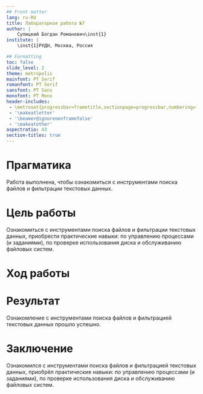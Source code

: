 ```yaml
---
## Front matter
lang: ru-RU
title: Лабораторная работа №7  
author: |
    Сулицкий Богдан Романович\inst{1}
institute: |
    \inst{1}РУДН, Москва, Россия

## Formatting
toc: false
slide_level: 2
theme: metropolis
mainfont: PT Serif
romanfont: PT Serif
sansfont: PT Sans
monofont: PT Mono
header-includes: 
 - \metroset{progressbar=frametitle,sectionpage=progressbar,numbering=fraction}
 - '\makeatletter'
 - '\beamer@ignorenonframefalse'
 - '\makeatother'
aspectratio: 43
section-titles: true
---
```

# Прагматика
Работа выполнена, чтобы ознакомиться с инструментами поиска файлов и фильтрации текстовых данных.

# Цель работы
Ознакомиться с инструментами поиска файлов и фильтрации текстовых данных, приобрести практические навыки: по управлению процессами (и заданиями), по проверке использования диска и обслуживанию файловых систем.

# Ход работы


# Результат
Ознакомление с инструментами поиска файлов и фильтрацией текстовых данных прошло успешно.

# Заключение
Ознакомился с инструментами поиска файлов и фильтрацией текстовых данных, приобрёл практические навыки: по управлению процессами (и заданиями), по проверке использования диска и обслуживанию файловых систем.
